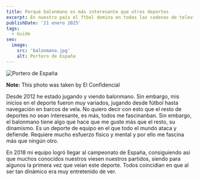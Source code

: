 ```yaml
---
title: Porqué balonmano es más interesante que otros deportes
excerpt: En nuestro país el ftbol domina en todas las cadenas de televisión consiguiendo ser el deporte más visto. Sin embargo, con la experiencia y comentarios de otras personas, me atrevería a decir que ver balonmano es mucho más interesante. 
publishDate: '21 enero 2025'
tags:
  - Guide
seo:
  image:
    src: 'balonmano.jpg'
    alt: Portero de España
---
```


![Portero de España](balonmano.jpg)

**Note:** This photo was taken by El Confidencial

Desde 2012 he estado jugando y viendo balonmano. Sin embargo, mis inicios en el deporte fueron muy variados, jugando desde fútbol hasta navegación en barcos de vela. No quiero decir con esto que el resto de deportes no sean interesante, es más, todos me fascinanban. Sin embargo, el balonmano tiene algo que hace que me guste más que el resto, su dinamismo. Es un deporte de equipo en el que todo el mundo ataca y defiende. Requiere mucho esfuerzo físico y mental y por ello me fascina más que ningún otro. 

En 2018 mi equipo logró llegar al campeonato de España, consiguiendo así que muchos conocidos nuestros viesen nuestros partidos, siendo para algunos la primera vez que veían este deporte. Todos coincidian en que al ser tan dinámico era muy entretenido de ver.
